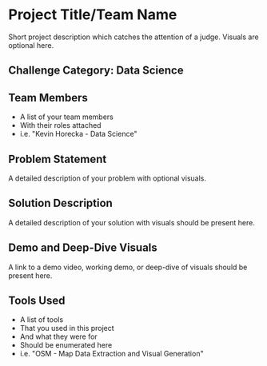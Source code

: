 ﻿# Project Title/Team Name

Short project description which catches the attention of a judge. Visuals are optional here.

## Challenge Category: Data Science

## Team Members

 * A list of your team members
 * With their roles attached
 * i.e. "Kevin Horecka - Data Science"

## Problem Statement

A detailed description of your problem with optional visuals.

## Solution Description

A detailed description of your solution with visuals should be present here.

## Demo and Deep-Dive Visuals

A link to a demo video, working demo, or deep-dive of visuals should be present here.

## Tools Used

 * A list of tools
 * That you used in this project
 * And what they were for
 * Should be enumerated here
 * i.e. "OSM - Map Data Extraction and Visual Generation"